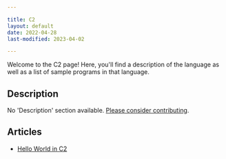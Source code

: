 ```yaml
---

title: C2
layout: default
date: 2022-04-28
last-modified: 2023-04-02

---
```


Welcome to the C2 page! Here, you'll find a description of the language as well as a list of sample programs in that language.

## Description

No 'Description' section available. [Please consider contributing](https://github.com/TheRenegadeCoder/sample-programs-website).

## Articles

- [Hello World in C2](https://sampleprograms.io/projects/hello-world/c2)